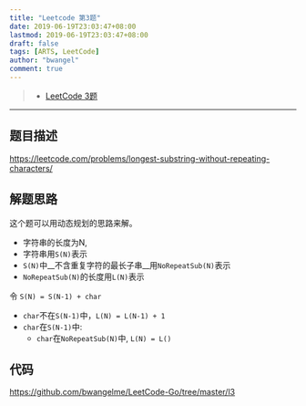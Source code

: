 ```yaml
---
title: "Leetcode 第3题"
date: 2019-06-19T23:03:47+08:00
lastmod: 2019-06-19T23:03:47+08:00
draft: false
tags: [ARTS, LeetCode]
author: "bwangel"
comment: true
---
```


> + [LeetCode 3题](https://leetcode.com/problems/longest-substring-without-repeating-characters/)

<!--more-->
---

## 题目描述

https://leetcode.com/problems/longest-substring-without-repeating-characters/

## 解题思路

这个题可以用动态规划的思路来解。

+ 字符串的长度为N,
+ 字符串用`S(N)`表示
+ `S(N)`中__不含重复字符的最长子串__用`NoRepeatSub(N)`表示
+ `NoRepeatSub(N)`的长度用`L(N)`表示

令 `S(N) = S(N-1) + char`

+ `char`不在`S(N-1)`中，`L(N) = L(N-1) + 1`
+ `char`在`S(N-1)`中:
  + `char`在`NoRepeatSub(N)`中, `L(N) = L()`

## 代码

https://github.com/bwangelme/LeetCode-Go/tree/master/l3
